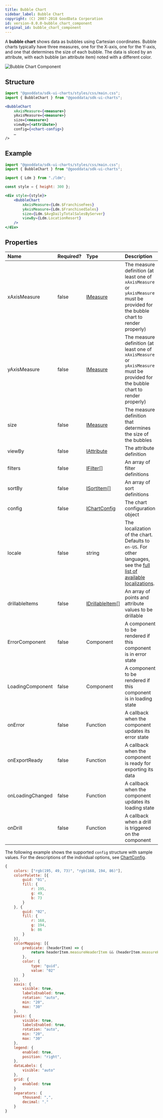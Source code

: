 ```yaml
---
title: Bubble Chart
sidebar_label: Bubble Chart
copyright: (C) 2007-2018 GoodData Corporation
id: version-8.0.0-bubble_chart_component
original_id: bubble_chart_component
---
```


A **bubble chart** shows data as bubbles using Cartesian coordinates.
Bubble charts typically have three measures, one for the X-axis, one for the Y-axis, and one that determines the size of each bubble.
The data is sliced by an attribute, with each bubble (an attribute item) noted with a different color.

![Bubble Chart Component](assets/bubble_chart.png "Bubble Chart Component")

## Structure

```jsx
import "@gooddata/sdk-ui-charts/styles/css/main.css";
import { BubbleChart } from "@gooddata/sdk-ui-charts";

<BubbleChart
    xAxisMeasure={<measure>}
    yAxisMeasure={<measure>}
    size={<measure>}
    viewBy={<attribute>}
    config={<chart-config>}
    …
/>
```

## Example

```jsx
import "@gooddata/sdk-ui-charts/styles/css/main.css";
import { BubbleChart } from "@gooddata/sdk-ui-charts";

import { Ldm } from "./ldm";

const style = { height: 300 };

<div style={style}>
    <BubbleChart
        xAxisMeasure={Ldm.$FranchiseFees}
        yAxisMeasure={Ldm.$FranchisedSales}
        size={Ldm.$AvgDailyTotalSalesByServer}
        viewBy={Ldm.LocationResort}
    />
</div>
```

## Properties

| Name | Required? | Type | Description |
| :--- | :--- | :--- | :--- |
| xAxisMeasure | false | [IMeasure](50_custom__execution.md#measure) | The measure definition (at least one of `xAxisMeasure` or `yAxisMeasure` must be provided for the bubble chart to render properly) |
| yAxisMeasure | false | [IMeasure](50_custom__execution.md#measure) | The measure definition (at least one of `xAxisMeasure` or `yAxisMeasure` must be provided for the bubble chart to render properly) |
| size | false | [IMeasure](50_custom__execution.md#measure) | The measure definition that determines the size of the bubbles |
| viewBy | false | [IAttribute](50_custom__execution.md#attribute) | The attribute definition |
| filters | false | [IFilter[]](30_tips__filter_visual_components.md) | An array of filter definitions |
| sortBy | false | [ISortItem[]](50_custom__result.md#sorting) | An array of sort definitions |
| config | false | [IChartConfig](15_props__chart_config.md) | The chart configuration object |
| locale | false | string | The localization of the chart. Defaults to `en-US`. For other languages, see the [full list of available localizations](https://github.com/gooddata/gooddata-ui-sdk/blob/master/libs/sdk-ui/src/base/localization/Locale.ts). |
| drillableItems | false | [IDrillableItem[]](15_props__drillable_item.md) | An array of points and attribute values to be drillable |
| ErrorComponent | false | Component | A component to be rendered if this component is in error state |
| LoadingComponent | false | Component | A component to be rendered if this component is in loading state |
| onError | false | Function | A callback when the component updates its error state |
| onExportReady | false | Function | A callback when the component is ready for exporting its data |
| onLoadingChanged | false | Function | A callback when the component updates its loading state |
| onDrill | false | Function | A callback when a drill is triggered on the component |

The following example shows the supported `config` structure with sample values. For the descriptions of the individual options, see [ChartConfig](15_props__chart_config.md).

```javascript
{
    colors: ["rgb(195, 49, 73)", "rgb(168, 194, 86)"],
    colorPalette: [{
        guid: "01",
        fill: {
            r: 195,
            g: 49,
            b: 73
        }
    }, {
        guid: "02",
        fill: {
            r: 168,
            g: 194,
            b: 86
        }
    }],
    colorMapping: [{
        predicate: (headerItem) => {
            return headerItem.measureHeaderItem && (headerItem.measureHeaderItem.localIdentifier === "m1_localIdentifier")
        },
        color: {
            type: "guid",
            value: "02"
        }
    }],
    xaxis: {
        visible: true,
        labelsEnabled: true,
        rotation: "auto",
        min: "20",
        max: "30"
    },
    yaxis: {
        visible: true,
        labelsEnabled: true,
        rotation: "auto",
        min: "20",
        max: "30"
    },
    legend: {
        enabled: true,
        position: "right",
    },
    dataLabels: {
        visible: "auto"
    },
    grid: {
        enabled: true
    }
    separators: {
        thousand: ",",
        decimal: "."
    }
}
```
